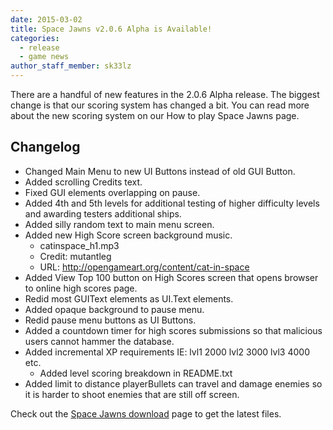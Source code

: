 ```yaml
---
date: 2015-03-02
title: Space Jawns v2.0.6 Alpha is Available!
categories:
  - release
  - game news
author_staff_member: sk33lz
---
```


There are a handful of new features in the 2.0.6 Alpha release. The biggest change is that our scoring system has changed a bit. You can read more about the new scoring system on our How to play Space Jawns page.

## Changelog
- Changed Main Menu to new UI Buttons instead of old GUI Button.
- Added scrolling Credits text.
- Fixed GUI elements overlapping on pause.
- Added 4th and 5th levels for additional testing of higher difficulty levels and awarding testers additional ships.
- Added silly random text to main menu screen.
- Added new High Score screen background music.
  - catinspace_h1.mp3
  - Credit: mutantleg
  - URL: http://opengameart.org/content/cat-in-space
- Added View Top 100 button on High Scores screen that opens browser to online high scores page.
- Redid most GUIText elements as UI.Text elements.
- Added opaque background to pause menu.
- Redid pause menu buttons as UI Buttons.
- Added a countdown timer for high scores submissions so that malicious users cannot hammer the database.
- Added incremental XP requirements IE: lvl1 2000 lvl2 3000 lvl3 4000 etc.
  - Added level scoring breakdown in README.txt
- Added limit to distance playerBullets can travel and damage enemies so it is harder to shoot enemies that are still off screen.

Check out the [Space Jawns download](https://spacejawns.com/download) page to get the latest files.
